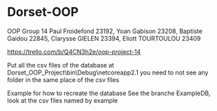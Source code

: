 # Dorset-OOP
OOP Group 14
Paul Froidefond	23192,
Yoan Gabison	23208,
Baptiste Gaidou	22845,
Clarysse GIELEN	23394,
Eliott TOURTOULOU	23409

https://trello.com/b/Q4CN3h2e/oop-project-14

Put all the csv files of the database at Dorset_OOP_Project\bin\Debug\netcoreapp2.1
you need to not see any folder in the same place of the csv files

Example for how to recreate the database  See the branche ExampleDB, look at the csv files named by example


